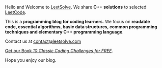 Hello and Welcome to [LeetSolve](https://www.leetsolve.com/). We share **C++ solutions** to selected [LeetCode](https://leetcode.com/). 

This is a **programming blog for coding learners**. We focus on **readable code, essential algorithms, basic data structures, common programming techniques and elementary C++ programming language**.

Contact us at [contact@leetsolve.com](mailto:contact@leetsolve.com)

[Get our Book *10 Classic Coding Challenges for FREE*](https://nhutnguyen.gumroad.com/l/10_classic).

Hope you enjoy our blog.

